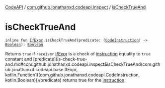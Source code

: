 [CodeAPI](../index.md) / [com.github.jonathanxd.codeapi.inspect](index.md) / [isCheckTrueAnd](.)

# isCheckTrueAnd

`inline fun `[`IfExpr`](../com.github.jonathanxd.codeapi.base/-if-expr/index.md)`.isCheckTrueAnd(predicate: (`[`CodeInstruction`](../com.github.jonathanxd.codeapi/-code-instruction.md)`) -> `[`Boolean`](https://kotlinlang.org/api/latest/jvm/stdlib/kotlin/-boolean/index.html)`): `[`Boolean`](https://kotlinlang.org/api/latest/jvm/stdlib/kotlin/-boolean/index.html)

Returns `true` if `receiver` [IfExpr](../com.github.jonathanxd.codeapi.base/-if-expr/index.md) is a check of [instruction](../com.github.jonathanxd.codeapi/-code-instruction.md) equality to `true` constant
and [predicate](is-check-true-and.md#com.github.jonathanxd.codeapi.inspect$isCheckTrueAnd(com.github.jonathanxd.codeapi.base.IfExpr, kotlin.Function1((com.github.jonathanxd.codeapi.CodeInstruction, kotlin.Boolean)))/predicate) returns true for the [instruction](../com.github.jonathanxd.codeapi/-code-instruction.md).


